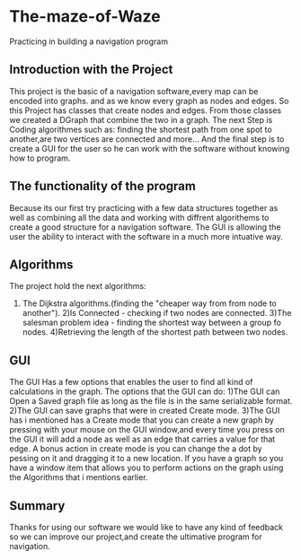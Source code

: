 # The-maze-of-Waze
Practicing in building a navigation program


## Introduction with the Project
This project is the basic of a navigation software,every map can be encoded into graphs. and as we know every graph as nodes and edges.
So this Project has classes that create nodes and edges.
From those classes we created a DGraph that combine the two in a graph.
The next Step is Coding algorithmes such as: finding the shortest path from one spot to another,are two vertices are connected and more...
And the final step is to create a GUI for the user so he can work with the software without knowing how to program.

## The functionality of the program
Because its our first try practicing with a few data structures together as well as combining all the data and working with diffrent algorithems to create a good structure for a navigation software. 
The GUI is allowing the user the ability to interact with the software in a much more intuative way.

## Algorithms
The project hold the next algorithms:
1) The Dijkstra algorithms.(finding the "cheaper way from from node to another").
2)Is Connected - checking if two nodes are connected.
3)The salesman problem idea - finding the shortest way between a group fo nodes.
4)Retrieving the length of the shortest path between two nodes.

## GUI 
The GUI Has a few options that enables the user to find all kind of calculations in the graph.
The options that the GUI can do:
1)The GUI can Open a Saved graph file as long as the file is in the same serializable format.
2)The GUI can save graphs that were in created Create mode.
3)The GUI has i mentioned has a Create mode that you can create a new graph by pressing with your mouse on the GUI window,and every time you press on the GUI it will add a node as well as an edge that carries a value for that edge.
A bonus action in create mode is you can change the a dot by pessing on it and dragging it to a new location.
If you have a graph so you have a window item that allows you to perform actions on the graph using the Algorithms that i mentions earlier.

## Summary
Thanks for using our software we would like to have any kind of feedback so we can improve our project,and create the ultimative program for navigation.

